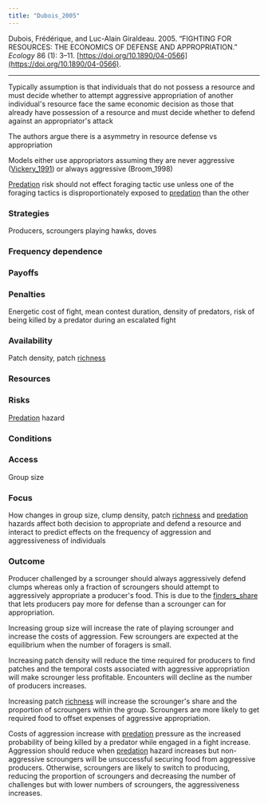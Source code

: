 ```yaml
---
title: "Dubois_2005"
---
```


Dubois, Frédérique, and Luc-Alain Giraldeau. 2005. “FIGHTING FOR RESOURCES: THE ECONOMICS OF DEFENSE AND APPROPRIATION.” _Ecology_ 86 (1): 3–11. [https://doi.org/10.1890/04-0566](https://doi.org/10.1890/04-0566).

---

Typically assumption is that individuals that do not possess a resource and must decide whether to attempt aggressive appropriation of another individual's resource face the same economic decision as those that already have possession of a resource and must decide whether to defend against an appropriator's attack

The authors argue there is a asymmetry in resource defense vs appropriation

Models either use appropriators assuming they are never aggressive ([Vickery_1991](Vickery_1991.md)) or always aggressive (Broom_1998)

[Predation](../topics/predation.md) risk should not effect foraging tactic use unless one of the foraging tactics is  disproportionately exposed to [predation](../topics/predation.md) than the other 

### Strategies
Producers, scroungers playing hawks, doves

### Frequency dependence

### Payoffs

### Penalties
Energetic cost of fight, mean contest duration, density of predators, risk of being killed by a predator during an escalated fight

### Availability
Patch density, patch [richness](../topics/richness.md)

### Resources

### Risks
[Predation](../topics/predation.md) hazard

### Conditions

### Access
Group size

### Focus
How changes in group size, clump density, patch [richness](../topics/richness.md) and [predation](../topics/predation.md) hazards affect both decision to appropriate and defend a resource and interact to predict effects on the frequency of aggression and aggressiveness of individuals

### Outcome
Producer challenged by a scrounger should always aggressively defend clumps whereas only a fraction of scroungers should attempt to aggressively appropriate a producer's food. This is due to the [finders_share](../topics/finders_share.md) that lets producers pay more for defense than a scrounger can for appropriation. 

Increasing group size will increase the rate of playing scrounger and increase the costs of aggression. Few scroungers are expected at the equilibrium when the number of foragers is small. 

Increasing patch density will reduce the time required for producers to find patches and the temporal costs associated with aggressive appropriation will make scrounger less profitable. Encounters will decline as the number of producers increases. 

Increasing patch [richness](../topics/richness.md) will increase the scrounger's share and the proportion of scroungers within the group. Scroungers are more likely to get required food to offset expenses of aggressive appropriation. 

Costs of aggression increase with [predation](../topics/predation.md) pressure as the increased probability of being killed by a predator while engaged in a fight increase. Aggression should reduce when [predation](../topics/predation.md) hazard increases but non-aggressive scroungers will be unsuccessful securing food from aggressive producers. Otherwise, scroungers are likely to switch to producing, reducing the proportion of scroungers and decreasing the number of challenges but with lower numbers of scroungers, the aggressiveness increases. 
